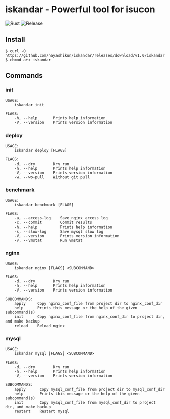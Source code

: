 # iskandar - Powerful tool for isucon

![Rust](https://github.com/hayashikun/iskandar/workflows/Rust/badge.svg?branch=master)
![Release](https://github.com/hayashikun/iskandar/workflows/Release/badge.svg)

## Install
```
$ curl -O https://github.com/hayashikun/iskandar/releases/download/v1.0/iskandar
$ chmod a+x iskandar
```

## Commands

### init

```
USAGE:
    iskandar init

FLAGS:
    -h, --help       Prints help information
    -V, --version    Prints version information
```

### deploy

```
USAGE:
    iskandar deploy [FLAGS]

FLAGS:
    -d, --dry        Dry run
    -h, --help       Prints help information
    -V, --version    Prints version information
    -w, --wo-pull    Without git pull
```

### benchmark

```
USAGE:
    iskandar benchmark [FLAGS]

FLAGS:
    -a, --access-log    Save nginx access log
    -c, --commit        Commit results
    -h, --help          Prints help information
    -s, --slow-log      Save mysql slow log
    -V, --version       Prints version information
    -v, --vmstat        Run vmstat
```


### nginx

```
USAGE:
    iskandar nginx [FLAGS] <SUBCOMMAND>

FLAGS:
    -d, --dry        Dry run
    -h, --help       Prints help information
    -V, --version    Prints version information

SUBCOMMANDS:
    apply     Copy nginx_conf_file from project dir to nginx_conf_dir
    help      Prints this message or the help of the given subcommand(s)
    init      Copy nginx_conf_file from nginx_conf_dir to project dir, and make backup
    reload    Reload nginx
```

### mysql

```
USAGE:
    iskandar mysql [FLAGS] <SUBCOMMAND>

FLAGS:
    -d, --dry        Dry run
    -h, --help       Prints help information
    -V, --version    Prints version information

SUBCOMMANDS:
    apply      Copy mysql_conf_file from project dir to mysql_conf_dir
    help       Prints this message or the help of the given subcommand(s)
    init       Copy mysql_conf_file from mysql_conf_dir to project dir, and make backup
    restart    Restart mysql
```